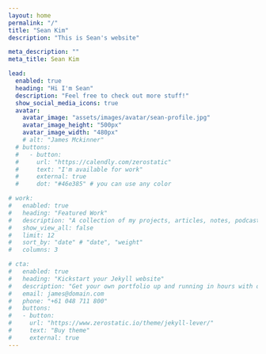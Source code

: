 ```yaml
---
layout: home
permalink: "/"
title: "Sean Kim"
description: "This is Sean's website"

meta_description: ""
meta_title: Sean Kim

lead:
  enabled: true
  heading: "Hi I'm Sean"
  description: "Feel free to check out more stuff!"
  show_social_media_icons: true
  avatar:
    avatar_image: "assets/images/avatar/sean-profile.jpg"
    avatar_image_height: "500px"
    avatar_image_width: "480px"
    # alt: "James Mckinner"
  # buttons: 
  #   - button: 
  #     url: "https://calendly.com/zerostatic"
  #     text: "I'm available for work"
  #     external: true
  #     dot: "#46e385" # you can use any color

# work:
#   enabled: true
#   heading: "Featured Work"
#   description: "A collection of my projects, articles, notes, podcasts, talks and more"
#   show_view_all: false
#   limit: 12
#   sort_by: "date" # "date", "weight"
#   columns: 3

# cta:
#   enabled: true
#   heading: "Kickstart your Jekyll website"
#   description: "Get your own portfolio up and running in hours with our premium template."
#   email: james@domain.com
#   phone: "+61 048 711 800"
#   buttons:
#   - button: 
#     url: "https://www.zerostatic.io/theme/jekyll-lever/"
#     text: "Buy theme"
#     external: true
---
```

